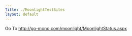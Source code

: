 ```yaml
---
Title: ./MoonlightTestSites
layout: default
---
```


Go To
[<http://go-mono.com/moonlight/MoonlightStatus.aspx>](http://go-mono.com/moonlight/MoonlightStatus.aspx)
